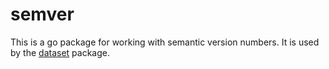 
semver
======

This is a go package for working with semantic version numbers.
It is used by the [dataset](https://github.com/caltechlibrary/dataset)
package.

